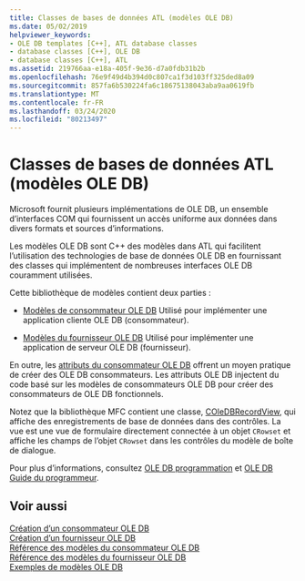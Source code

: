 ```yaml
---
title: Classes de bases de données ATL (modèles OLE DB)
ms.date: 05/02/2019
helpviewer_keywords:
- OLE DB templates [C++], ATL database classes
- database classes [C++], OLE DB
- database classes [C++], ATL
ms.assetid: 219766aa-e18a-405f-9e36-d7a0fdb31b2b
ms.openlocfilehash: 76e9f49d4b394d0c807ca1f3d103ff325ded8a09
ms.sourcegitcommit: 857fa6b530224fa6c18675138043aba9aa0619fb
ms.translationtype: MT
ms.contentlocale: fr-FR
ms.lasthandoff: 03/24/2020
ms.locfileid: "80213497"
---
```

# <a name="atl-database-classes-ole-db-templates"></a>Classes de bases de données ATL (modèles OLE DB)

Microsoft fournit plusieurs implémentations de OLE DB, un ensemble d’interfaces COM qui fournissent un accès uniforme aux données dans divers formats et sources d’informations.

Les modèles OLE DB sont C++ des modèles dans ATL qui facilitent l’utilisation des technologies de base de données OLE DB en fournissant des classes qui implémentent de nombreuses interfaces OLE DB couramment utilisées.

Cette bibliothèque de modèles contient deux parties :

- [Modèles de consommateur OLE DB](../data/oledb/ole-db-consumer-templates-cpp.md) Utilisé pour implémenter une application cliente OLE DB (consommateur).

- [Modèles du fournisseur OLE DB](../data/oledb/ole-db-provider-templates-cpp.md) Utilisé pour implémenter une application de serveur OLE DB (fournisseur).

En outre, les [attributs du consommateur OLE DB](../windows/ole-db-consumer-attributes.md) offrent un moyen pratique de créer des OLE DB consommateurs. Les attributs OLE DB injectent du code basé sur les modèles de consommateurs OLE DB pour créer des consommateurs de OLE DB fonctionnels.

Notez que la bibliothèque MFC contient une classe, [COleDBRecordView](../mfc/reference/coledbrecordview-class.md), qui affiche des enregistrements de base de données dans des contrôles. La vue est une vue de formulaire directement connectée à un objet `CRowset` et affiche les champs de l’objet `CRowset` dans les contrôles du modèle de boîte de dialogue.

Pour plus d’informations, consultez [OLE DB programmation](../data/oledb/ole-db-programming.md) et [OLE DB Guide du programmeur](/sql/connect/oledb/ole-db/oledb-driver-for-sql-server-programming).

## <a name="see-also"></a>Voir aussi

[Création d’un consommateur OLE DB](../data/oledb/creating-an-ole-db-consumer.md)<br/>
[Création d’un fournisseur OLE DB](../data/oledb/creating-an-ole-db-provider.md)<br/>
[Référence des modèles du consommateur OLE DB](../data/oledb/ole-db-consumer-templates-reference.md)<br/>
[Référence des modèles du fournisseur OLE DB](../data/oledb/ole-db-provider-templates-reference.md)<br/>
[Exemples de modèles OLE DB](https://github.com/Microsoft/VCSamples/tree/master/VC2010Samples/ATL/OLEDB)
